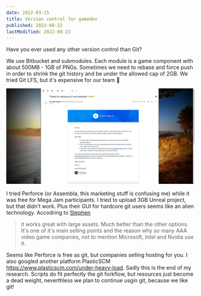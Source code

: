 ```yaml
---
date: 2022-03-15
title: Version control for gamedev
published: 2022-08-22
lastModified: 2022-08-23
---
```


Have you ever used any other version control than Git?

We use Bitbucket and submodules. Each module is a game component with about 500MB - 1GB of PNGs. Sometimes we need to rebase and force push in order to shrink the git history and be under the allowed cap of 2GB. We tried Git LFS, but it's expensive for our team 🥸

![greeting letter about trial period start](./trying-perforce-during-the-jam.jpg)

I tried Perforce (or Assembla, this marketing stuff is confusing me) while it was free for Mega Jam participants. I tried to upload 3GB Unreal project, but that didn’t work. Plus their GUI for hardcore git users seems like an alien technology. Accodring to [Stephen](https://twitter.com/HulaHeadBang/status/1521577135202131968)

> it works great with large assets. Much better than the other options. It's one of it's main selling points and the reason why so many AAA video game companies, not to mention Microsoft, Intel and Nvidia use it.

Seems like Perforce is free as git, but companies selling hosting for you. I also googled another platform PlasticSCM https://www.plasticscm.com/under-heavy-load. Sadly this is the end of my research. Scripts do fit perfectly the git forkflow, but resources just become a dead weight, neverthless we plan to continue usgin git, because we like git!
